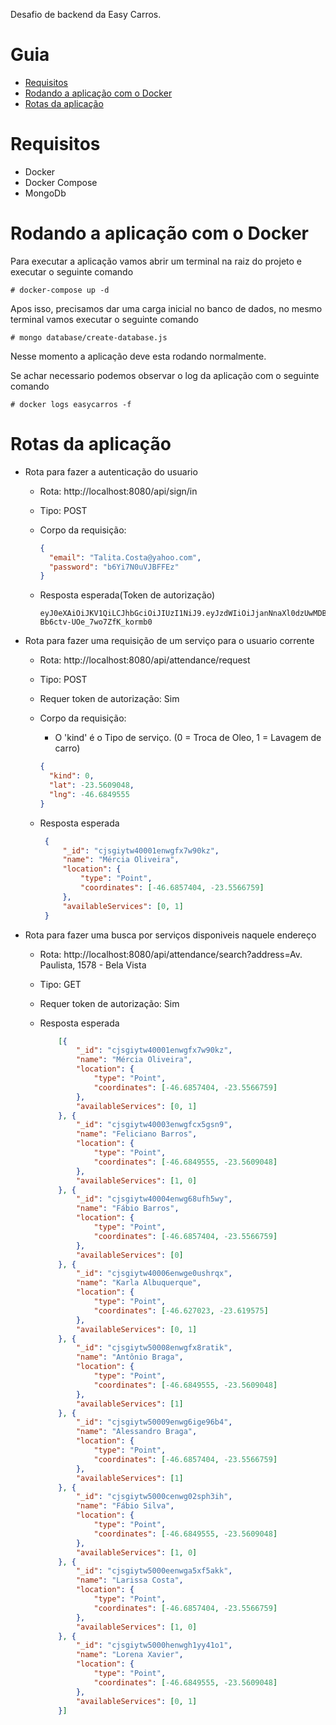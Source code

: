 Desafio de backend da Easy Carros.

# Guia
- [Requisitos](#requisitos)
- [Rodando a aplicação com o Docker](#rodando-a-aplicação-com-o-docker)
- [Rotas da aplicação](#rotas-da-aplicação)

# Requisitos

- Docker
- Docker Compose
- MongoDb

# Rodando a aplicação com o Docker

Para executar a aplicação vamos abrir um terminal na raiz do projeto e executar o seguinte comando

``# docker-compose up -d``

Apos isso, precisamos dar uma carga inicial no banco de dados, no mesmo terminal vamos executar o seguinte comando

``# mongo database/create-database.js``

Nesse momento a aplicação deve esta rodando normalmente.

Se achar necessario podemos observar o log da aplicação com o seguinte comando 

``# docker logs easycarros -f``

# Rotas da aplicação

- Rota para fazer a autenticação do usuario

    * Rota: http://localhost:8080/api/sign/in

    * Tipo: POST

    * Corpo da requisição:
    
        ```json
        {
          "email": "Talita.Costa@yahoo.com",
          "password": "b6Yi7N0uVJBFFEz"
        }
        ```
        
    * Resposta esperada(Token de autorização)
    
        ```
        eyJ0eXAiOiJKV1QiLCJhbGciOiJIUzI1NiJ9.eyJzdWIiOiJjanNnaXl0dzUwMDBrZW53Z2ZqbmFodzlsIiwiaXNzIjoiZWFzeWNhcnJvcyIsImlhdCI6MTU1Mzc4NjMxOCwiZXhwIjoxNTU0MDQ1NTE4LCJhdWQiOiJmcm9udC1lbmQiLCJwZXJtaXNzaW9ucyI6W119.RogpIigEV5DjxuoKU-Bb6ctv-UOe_7wo7ZfK_kormb0
        ```
           
- Rota para fazer uma requisição de um serviço para o usuario corrente

    * Rota: http://localhost:8080/api/attendance/request

    * Tipo: POST
    
    * Requer token de autorização: Sim

    * Corpo da requisição:
    
        * O 'kind' é o Tipo de serviço. (0 = Troca de Oleo, 1 = Lavagem de carro)
    
        ```json
        {
          "kind": 0,
          "lat": -23.5609048,
          "lng": -46.6849555
        }
        ```
    * Resposta esperada
     
        ```json
         {
             "_id": "cjsgiytw40001enwgfx7w90kz",
             "name": "Mércia Oliveira",
             "location": {
                 "type": "Point",
                 "coordinates": [-46.6857404, -23.5566759]
             },
             "availableServices": [0, 1]
         }
         ``` 

 - Rota para fazer uma busca por serviços disponiveis naquele endereço
 
     * Rota: http://localhost:8080/api/attendance/search?address=Av. Paulista, 1578 - Bela Vista
 
     * Tipo: GET
     
     * Requer token de autorização: Sim
     
     * Resposta esperada
     
        ```json
            [{
                "_id": "cjsgiytw40001enwgfx7w90kz",
                "name": "Mércia Oliveira",
                "location": {
                    "type": "Point",
                    "coordinates": [-46.6857404, -23.5566759]
                },
                "availableServices": [0, 1]
            }, {
                "_id": "cjsgiytw40003enwgfcx5gsn9",
                "name": "Feliciano Barros",
                "location": {
                    "type": "Point",
                    "coordinates": [-46.6849555, -23.5609048]
                },
                "availableServices": [1, 0]
            }, {
                "_id": "cjsgiytw40004enwg68ufh5wy",
                "name": "Fábio Barros",
                "location": {
                    "type": "Point",
                    "coordinates": [-46.6857404, -23.5566759]
                },
                "availableServices": [0]
            }, {
                "_id": "cjsgiytw40006enwge0ushrqx",
                "name": "Karla Albuquerque",
                "location": {
                    "type": "Point",
                    "coordinates": [-46.627023, -23.619575]
                },
                "availableServices": [0, 1]
            }, {
                "_id": "cjsgiytw50008enwgfx8ratik",
                "name": "Antônio Braga",
                "location": {
                    "type": "Point",
                    "coordinates": [-46.6849555, -23.5609048]
                },
                "availableServices": [1]
            }, {
                "_id": "cjsgiytw50009enwg6ige96b4",
                "name": "Alessandro Braga",
                "location": {
                    "type": "Point",
                    "coordinates": [-46.6857404, -23.5566759]
                },
                "availableServices": [1]
            }, {
                "_id": "cjsgiytw5000cenwg02sph3ih",
                "name": "Fábio Silva",
                "location": {
                    "type": "Point",
                    "coordinates": [-46.6849555, -23.5609048]
                },
                "availableServices": [1, 0]
            }, {
                "_id": "cjsgiytw5000eenwga5xf5akk",
                "name": "Larissa Costa",
                "location": {
                    "type": "Point",
                    "coordinates": [-46.6857404, -23.5566759]
                },
                "availableServices": [1, 0]
            }, {
                "_id": "cjsgiytw5000henwgh1yy41o1",
                "name": "Lorena Xavier",
                "location": {
                    "type": "Point",
                    "coordinates": [-46.6849555, -23.5609048]
                },
                "availableServices": [0, 1]
            }]
         ```